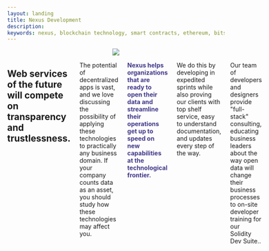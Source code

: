 ```yaml
---
layout: landing
title: Nexus Development
description:
keywords: nexus, blockchain technology, smart contracts, ethereum, bitshares
---
```


<center>
<img src="../media/images/line-p.svg"  />
</center>


<div class="row pal">
<div class="columns small-12">
<h2 class="mtl mbl text-center">
Web services of the future will compete on transparency and trustlessness.
</h2>
<div class="columns small-12 large-6">
<p>The potential of decentralized apps is vast, and we love discussing the possibility of applying these technologies to practically any business domain. If your company counts data as an asset, you should study how these technologies may affect you. </p>
<p><strong style="color:#403888">Nexus helps organizations that are ready to open their data and streamline their operations get up to speed on new capabilities at the technological frontier.</strong></p>
</div>

<div class="columns small-12 large-6">
<p>We do this by developing in expedited sprints while also proving our clients with top shelf service, easy to understand documentation, and updates every step of the way.</p>
<p>Our team of developers and designers provide "full-stack" consulting, educating business leaders about the way open data will change their business processes to on-site developer training for our Solidity Dev Suite..</p>
</div>

</div>

</div>

